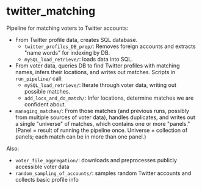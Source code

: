 # twitter_matching

Pipeline for matching voters to Twitter accounts:
* From Twitter profile data, creates SQL database. 
	* `twitter_profiles_DB_prep/`: Removes foreign accounts and extracts "name words" for indexing by DB.
	* `mySQL_load_retrieve/`: loads data into SQL.
* From voter data, queries DB to find Twitter profiles with matching names, infers their locations, and writes out matches. Scripts in `run_pipeline/` call:
	* `mySQL_load_retrieve/`: Iterate through voter data, writing out possible matches.
	* `add_locs_and_do_match/`: Infer locations, determine matches we are confident about.
* `managing_matches/`: From those matches (and previous runs, possibly from multiple sources of voter data), handles duplicates, and writes out a single "universe" of matches, which contains one or more "panels." (Panel = result of running the pipeline once. Universe = collection of panels; each match can be in more than one panel.)

Also:
* `voter_file_aggregation/`: downloads and preprocesses publicly accessible voter data 
* `random_sampling_of_accounts/`: samples random Twitter accounts and collects basic profile info
